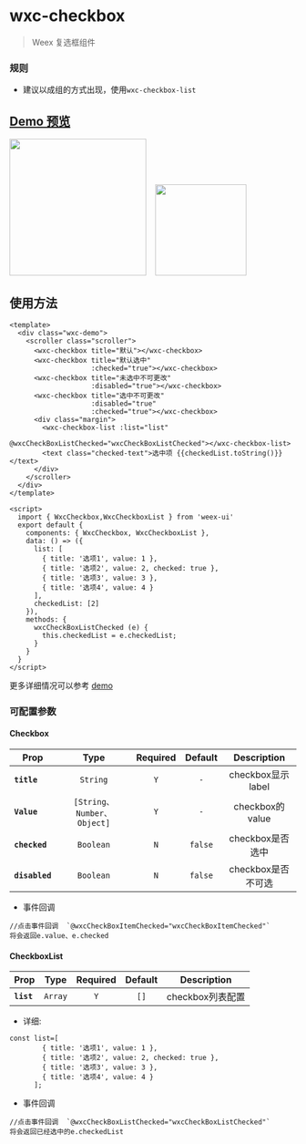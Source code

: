 # wxc-checkbox 

> Weex 复选框组件

### 规则
- 建议以成组的方式出现，使用`wxc-checkbox-list`


## [Demo 预览](https://h5.m.taobao.com/trip/wxc-checkbox/index.html?_wx_tpl=https%3A%2F%2Fh5.m.taobao.com%2Ftrip%2Fwxc-checkbox%2Fdemo%2Findex.native-min.js)

<img src="https://gw.alipayobjects.com/zos/rmsportal/uvtUDCJtVFhvszyfsLBJ.gif" width="240"/>&nbsp;&nbsp;&nbsp;&nbsp;<img src="https://img.alicdn.com/tfs/TB1aLygSpXXXXXVXFXXXXXXXXXX-200-200.png" width="160"/>


## 使用方法

```vue
<template>
  <div class="wxc-demo">
    <scroller class="scroller">
      <wxc-checkbox title="默认"></wxc-checkbox>
      <wxc-checkbox title="默认选中"
                    :checked="true"></wxc-checkbox>
      <wxc-checkbox title="未选中不可更改"
                    :disabled="true"></wxc-checkbox>
      <wxc-checkbox title="选中不可更改"
                    :disabled="true"
                    :checked="true"></wxc-checkbox>
      <div class="margin">
        <wxc-checkbox-list :list="list"
                           @wxcCheckBoxListChecked="wxcCheckBoxListChecked"></wxc-checkbox-list>
        <text class="checked-text">选中项 {{checkedList.toString()}}</text>
      </div>
    </scroller>
  </div>
</template>

<script>
  import { WxcCheckbox,WxcCheckboxList } from 'weex-ui'
  export default {
    components: { WxcCheckbox, WxcCheckboxList },
    data: () => ({
      list: [
        { title: '选项1', value: 1 },
        { title: '选项2', value: 2, checked: true },
        { title: '选项3', value: 3 },
        { title: '选项4', value: 4 }
      ],
      checkedList: [2]
    }),
    methods: {
      wxcCheckBoxListChecked (e) {
        this.checkedList = e.checkedList;
      }
    }
  }
</script>

```

更多详细情况可以参考 [demo](https://github.com/alibaba/weex-ui/blob/master/example/checkbox/index.vue)


### 可配置参数
#### Checkbox
| Prop | Type | Required | Default | Description |
| ---- |:----:|:---:|:-------:| :----------:|
| **`title`** | `String` | `Y` | `-` | checkbox显示label |
| **`Value`** | `[String、Number、Object]` | `Y` | `-` | checkbox的value |
| **`checked`** | `Boolean` | `N` | `false` | checkbox是否选中 |
| **`disabled`** | `Boolean` | `N` | `false` | checkbox是否不可选 |

- 事件回调
```
//点击事件回调  `@wxcCheckBoxItemChecked="wxcCheckBoxItemChecked"`
将会返回e.value、e.checked
```

#### CheckboxList
| Prop | Type | Required | Default | Description |
| ---- |:----:|:---:|:-------:| :----------:|
| **`list`** | `Array` | `Y` | `[]` | checkbox列表配置 |

- 详细:
```
const list=[
        { title: '选项1', value: 1 },
        { title: '选项2', value: 2, checked: true },
        { title: '选项3', value: 3 },
        { title: '选项4', value: 4 }
      ];
```

- 事件回调
```
//点击事件回调  `@wxcCheckBoxListChecked="wxcCheckBoxListChecked"`
将会返回已经选中的e.checkedList
```
